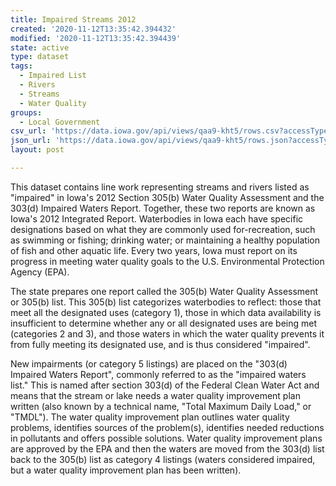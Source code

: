 ```yaml
---
title: Impaired Streams 2012
created: '2020-11-12T13:35:42.394432'
modified: '2020-11-12T13:35:42.394439'
state: active
type: dataset
tags:
  - Impaired List
  - Rivers
  - Streams
  - Water Quality
groups:
  - Local Government
csv_url: 'https://data.iowa.gov/api/views/qaa9-kht5/rows.csv?accessType=DOWNLOAD'
json_url: 'https://data.iowa.gov/api/views/qaa9-kht5/rows.json?accessType=DOWNLOAD'
layout: post

---
```

This dataset contains line work representing streams and rivers listed as "impaired" in Iowa's 2012 Section 305(b) Water Quality Assessment and the 303(d) Impaired Waters Report. Together, these two reports are known as Iowa's 2012 Integrated Report.
Waterbodies in Iowa each have specific designations based on what they are commonly used for-recreation, such as swimming or fishing; drinking water; or maintaining a healthy population of fish and other aquatic life. Every two years, Iowa must report on its progress in meeting water quality goals to the U.S. Environmental Protection Agency (EPA).

The state prepares one report called the 305(b) Water Quality Assessment or 305(b) list. This 305(b) list categorizes waterbodies to reflect: those that meet all the designated uses (category 1), those in which data availability is insufficient to determine whether any or all designated uses are being met (categories 2 and 3), and those waters in which the water quality prevents it from fully meeting its designated use, and is thus considered "impaired".

New impairments (or category 5 listings) are placed on the "303(d) Impaired Waters Report", commonly referred to as the "impaired waters list." This is named after section 303(d) of the Federal Clean Water Act and means that the stream or lake needs a water quality improvement plan written (also known by a technical name, "Total Maximum Daily Load," or "TMDL"). The water quality improvement plan outlines water quality problems, identifies sources of the problem(s), identifies needed reductions in pollutants and offers possible solutions. Water quality improvement plans are approved by the EPA and then the waters are moved from the 303(d) list back to the 305(b) list as category 4 listings (waters considered impaired, but a water quality improvement plan has been written).
